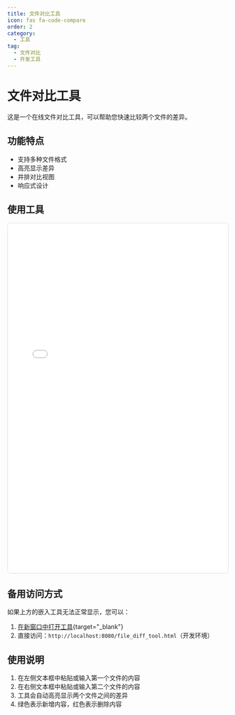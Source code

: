```yaml
---
title: 文件对比工具
icon: fas fa-code-compare
order: 2
category:
  - 工具
tag:
  - 文件对比
  - 开发工具
---
```


# 文件对比工具

这是一个在线文件对比工具，可以帮助您快速比较两个文件的差异。

## 功能特点

- 支持多种文件格式
- 高亮显示差异
- 并排对比视图
- 响应式设计

## 使用工具

<iframe src="/file_diff_tool.html" width="100%" height="800px" frameborder="0" style="border: 1px solid #ddd; border-radius: 8px;"></iframe>

## 备用访问方式

如果上方的嵌入工具无法正常显示，您可以：

1. [在新窗口中打开工具](/file_diff_tool.html){target="_blank"}
2. 直接访问：`http://localhost:8080/file_diff_tool.html`（开发环境）

## 使用说明

1. 在左侧文本框中粘贴或输入第一个文件的内容
2. 在右侧文本框中粘贴或输入第二个文件的内容
3. 工具会自动高亮显示两个文件之间的差异
4. 绿色表示新增内容，红色表示删除内容